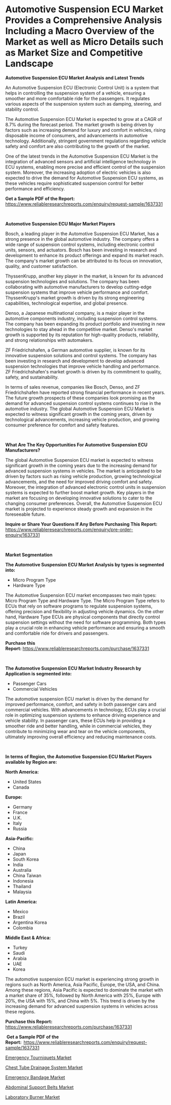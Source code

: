 <p><h1>Automotive Suspension ECU Market Provides a Comprehensive Analysis Including a Macro Overview of the Market as well as Micro Details such as Market Size and Competitive Landscape</h1></p><p><strong>Automotive Suspension ECU Market Analysis and Latest Trends</strong></p>
<p><p>An Automotive Suspension ECU (Electronic Control Unit) is a system that helps in controlling the suspension system of a vehicle, ensuring a smoother and more comfortable ride for the passengers. It regulates various aspects of the suspension system such as damping, steering, and stability control.</p><p>The Automotive Suspension ECU Market is expected to grow at a CAGR of 8.7% during the forecast period. The market growth is being driven by factors such as increasing demand for luxury and comfort in vehicles, rising disposable income of consumers, and advancements in automotive technology. Additionally, stringent government regulations regarding vehicle safety and comfort are also contributing to the growth of the market.</p><p>One of the latest trends in the Automotive Suspension ECU Market is the integration of advanced sensors and artificial intelligence technology in ECU systems, enabling more precise and efficient control of the suspension system. Moreover, the increasing adoption of electric vehicles is also expected to drive the demand for Automotive Suspension ECU systems, as these vehicles require sophisticated suspension control for better performance and efficiency.</p></p>
<p><strong>Get a Sample PDF of the Report:&nbsp;</strong> <a href="https://www.reliableresearchreports.com/enquiry/request-sample/1637331">https://www.reliableresearchreports.com/enquiry/request-sample/1637331</a></p>
<p>&nbsp;</p>
<p><strong>Automotive Suspension ECU Major Market Players</strong></p>
<p><p>Bosch, a leading player in the Automotive Suspension ECU Market, has a strong presence in the global automotive industry. The company offers a wide range of suspension control systems, including electronic control units, sensors, and actuators. Bosch has been investing in research and development to enhance its product offerings and expand its market reach. The company's market growth can be attributed to its focus on innovation, quality, and customer satisfaction.</p><p>ThyssenKrupp, another key player in the market, is known for its advanced suspension technologies and solutions. The company has been collaborating with automotive manufacturers to develop cutting-edge suspension systems that improve vehicle performance and comfort. ThyssenKrupp's market growth is driven by its strong engineering capabilities, technological expertise, and global presence.</p><p>Denso, a Japanese multinational company, is a major player in the automotive components industry, including suspension control systems. The company has been expanding its product portfolio and investing in new technologies to stay ahead in the competitive market. Denso's market growth is supported by its reputation for high-quality products, reliability, and strong relationships with automakers.</p><p>ZF Friedrichshafen, a German automotive supplier, is known for its innovative suspension solutions and control systems. The company has been investing in research and development to develop advanced suspension technologies that improve vehicle handling and performance. ZF Friedrichshafen's market growth is driven by its commitment to quality, safety, and sustainability.</p><p>In terms of sales revenue, companies like Bosch, Denso, and ZF Friedrichshafen have reported strong financial performance in recent years. The future growth prospects of these companies look promising as the demand for advanced suspension control systems continues to rise in the automotive industry. The global Automotive Suspension ECU Market is expected to witness significant growth in the coming years, driven by technological advancements, increasing vehicle production, and growing consumer preference for comfort and safety features.</p></p>
<p>&nbsp;</p>
<p><strong>What Are The Key Opportunities For Automotive Suspension ECU Manufacturers?</strong></p>
<p><p>The global Automotive Suspension ECU market is expected to witness significant growth in the coming years due to the increasing demand for advanced suspension systems in vehicles. The market is anticipated to be driven by factors such as rising vehicle production, growing technological advancements, and the need for improved driving comfort and safety. Moreover, the integration of advanced electronic control units in suspension systems is expected to further boost market growth. Key players in the market are focusing on developing innovative solutions to cater to the changing consumer preferences. Overall, the Automotive Suspension ECU market is projected to experience steady growth and expansion in the foreseeable future.</p></p>
<p><strong>Inquire or Share Your Questions If Any Before Purchasing This Report:</strong> <a href="https://www.reliableresearchreports.com/enquiry/pre-order-enquiry/1637331">https://www.reliableresearchreports.com/enquiry/pre-order-enquiry/1637331</a></p>
<p>&nbsp;</p>
<p><strong>Market Segmentation</strong></p>
<p><strong>The Automotive Suspension ECU Market Analysis by types is segmented into:</strong></p>
<p><ul><li>Micro Program Type</li><li>Hardware Type</li></ul></p>
<p><p>The Automotive Suspension ECU market encompasses two main types: Micro Program Type and Hardware Type. The Micro Program Type refers to ECUs that rely on software programs to regulate suspension systems, offering precision and flexibility in adjusting vehicle dynamics. On the other hand, Hardware Type ECUs are physical components that directly control suspension settings without the need for software programming. Both types play a crucial role in enhancing vehicle performance and ensuring a smooth and comfortable ride for drivers and passengers.</p></p>
<p><strong>Purchase this Report:&nbsp;</strong><a href="https://www.reliableresearchreports.com/purchase/1637331">https://www.reliableresearchreports.com/purchase/1637331</a></p>
<p>&nbsp;</p>
<p><strong>The Automotive Suspension ECU Market Industry Research by Application is segmented into:</strong></p>
<p><ul><li>Passenger Cars</li><li>Commercial Vehicles</li></ul></p>
<p><p>The automotive suspension ECU market is driven by the demand for improved performance, comfort, and safety in both passenger cars and commercial vehicles. With advancements in technology, ECUs play a crucial role in optimizing suspension systems to enhance driving experience and vehicle stability. In passenger cars, these ECUs help in providing a smoother ride and better handling, while in commercial vehicles, they contribute to minimizing wear and tear on the vehicle components, ultimately improving overall efficiency and reducing maintenance costs.</p></p>
<p>&nbsp;</p>
<p><strong>In terms of Region, the Automotive Suspension ECU Market Players available by Region are:</strong></p>
<p>
    <p> <strong> North America: </strong>
        <ul>
            <li>United States</li>
            <li>Canada</li>
        </ul>
        </p> 
    <p> <strong> Europe: </strong>
        <ul>
            <li>Germany</li>
            <li>France</li>
            <li>U.K.</li>
            <li>Italy</li>
            <li>Russia</li>
        </ul>
        </p> 
    <p> <strong> Asia-Pacific: </strong>
        <ul>
            <li>China</li>
            <li>Japan</li>
            <li>South Korea</li>
            <li>India</li>
            <li>Australia</li>
            <li>China Taiwan</li>
            <li>Indonesia</li>
            <li>Thailand</li>
            <li>Malaysia</li>
        </ul>
        </p> 
    <p> <strong> Latin America: </strong>
        <ul>
            <li>Mexico</li>
            <li>Brazil</li>
            <li>Argentina Korea</li>
            <li>Colombia</li>
        </ul>
        </p> 
    <p> <strong> Middle East & Africa: </strong>
        <ul>
            <li>Turkey</li>
            <li>Saudi</li>
            <li>Arabia</li>
            <li>UAE</li>
            <li>Korea</li>
        </ul>
    </p>
    </p>
<p><p>The automotive suspension ECU market is experiencing strong growth in regions such as North America, Asia Pacific, Europe, the USA, and China. Among these regions, Asia Pacific is expected to dominate the market with a market share of 35%, followed by North America with 25%, Europe with 20%, the USA with 15%, and China with 5%. This trend is driven by the increasing demand for advanced suspension systems in vehicles across these regions.</p></p>
<p><strong>Purchase this Report: </strong><a href="https://www.reliableresearchreports.com/purchase/1637331">https://www.reliableresearchreports.com/purchase/1637331</a></p>
<p>&nbsp;<strong>Get a Sample PDF of the Report:&nbsp;&nbsp;</strong><a href="https://www.reliableresearchreports.com/enquiry/request-sample/1637331">https://www.reliableresearchreports.com/enquiry/request-sample/1637331</a></p>
<p><strong></strong></p>
<p><p><a href="https://medium.com/@vrahul.reportprime/emergency-tourniquets-market-research-report-its-history-and-forecast-2024-to-2031-e653fbcf7afd">Emergency Tourniquets Market</a></p><p><a href="https://medium.com/@vrahul.reportprime/chest-tube-drainage-system-market-research-report-its-history-and-forecast-2024-to-2031-5cf028b4ec6f">Chest Tube Drainage System Market</a></p><p><a href="https://medium.com/@avaalsop666/emergency-bandage-market-analysis-its-cagr-market-segmentation-and-global-industry-overview-eaf2f896239e">Emergency Bandage Market</a></p><p><a href="https://medium.com/@vrahul.reportprime/abdominal-support-belts-market-size-cagr-trends-2024-2030-67c280151efb">Abdominal Support Belts Market</a></p><p><a href="https://medium.com/@emmyrolfson8689/laboratory-burner-market-research-report-its-history-and-forecast-2024-to-2031-7c1347be6bf2">Laboratory Burner Market</a></p></p>
